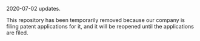 2020-07-02 updates.

This repository has been temporarily removed because our company is filing patent applications for it, and it will be reopened until the applications are filed.
